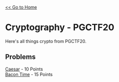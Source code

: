 [<< Go to Home](/)
# Cryptography - PGCTF20
Here's all things crypto from PGCTF20.
## Problems
[Caesar](/Cryptography/Caesar) - 10 Points \
[Bacon Time](/Cryptography/Bacon_Time) - 15 Points
